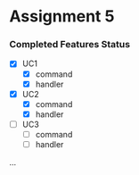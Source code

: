 ﻿# Assignment 5

### Completed Features Status

* [x] UC1
    * [x] command
    * [x] handler
* [x] UC2
    * [x] command
    * [x] handler
* [ ] UC3
    * [ ] command
    * [ ] handler

...